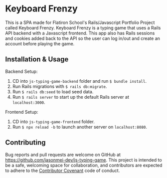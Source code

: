# Keyboard Frenzy

This is a SPA made for Flatiron School's Rails/Javascript Portfolio Project called Keyboard Frenzy. Keyboard Frenzy is a typing game that uses a Rails API backend with a Javascript frontend. This app also has Rails sessions and cookies added back to the API so the user can log in/out and create an account before playing the game.

## Installation & Usage

Backend Setup:

1. CD into `js-typing-game-backend` folder and run `$ bundle install`.
2. Run Rails migrations with `$ rails db:migrate`.
3. Run `$ rails db:seed` to load seed data.
4. Run `$ rails server` to start up the default Rails server at `localhost:3000`.

Frontend Setup:

1. CD into `js-typing-game-frontend` folder.
2. Run `$ npx reload -b` to launch another server on `localhost:8080`.

## Contributing

Bug reports and pull requests are welcome on GitHub at https://github.com/jasonmei-dev/js-typing-game. This project is intended to be a safe, welcoming space for collaboration, and contributors are expected to adhere to the [Contributor Covenant](http://contributor-covenant.org) code of conduct.
